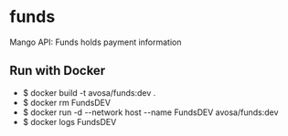 # funds
Mango API: Funds holds payment information

## Run with Docker
* $ docker build -t avosa/funds:dev .
* $ docker rm FundsDEV
* $ docker run -d --network host --name FundsDEV avosa/funds:dev 
* $ docker logs FundsDEV